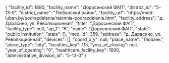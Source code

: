 {
    "facility_id": 1890,
    "facility_name": "Доросинский ФАП",
    "district_id": "5-13-0",
    "district_name": "Любанский район",
    "facility_url": "https:\/\/med-luban.by\/podrazdelenia\/raionnie-podrazdelenia.html",
    "facility_address": "д. Дарасино, ул. Революционная",
    "title": "Доросинский ФАП",
    "facility_type": null,
    "ap_1": "6",
    "name": "Доросинский ФАП",
    "state": "public institution",
    "stats": [],
    "med_id": 359,
    "address": "д. Дарасино, ул. Революционная",
    "devices": [],
    "coord_x_y": null,
    "place_name": "Любань",
    "place_type": "city",
    "localties_key": 115,
    "year_of_closing": null,
    "year_of_opening": "0",
    "healthcare_facility_key": 1890,
    "administrative_division_id": "5-13-0"
}